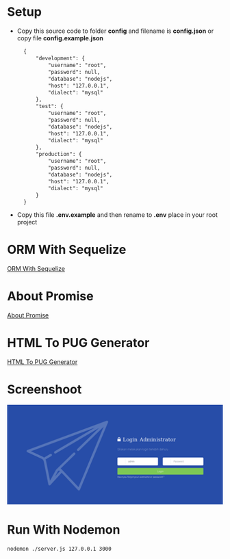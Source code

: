 # Setup
- Copy this source code to folder <b>config</b> and filename is <b>config.json</b> or copy file <b>config.example.json</b>

		{
			"development": {
		    	"username": "root",
		    	"password": null,
		    	"database": "nodejs",
		    	"host": "127.0.0.1",
		    	"dialect": "mysql" 
	    	},
	    	"test": {
			    "username": "root",
			    "password": null,
			    "database": "nodejs",
			    "host": "127.0.0.1",
			    "dialect": "mysql"
	    	},
		    "production": {
			    "username": "root",
			    "password": null,
			    "database": "nodejs",
			    "host": "127.0.0.1",
			    "dialect": "mysql"
			}
		}

- Copy this file <b>.env.example</b> and then rename to <b>.env</b> place in your root project

# ORM With Sequelize
<a href="//docs.sequelizejs.com/manual/installation/getting-started.html">ORM With Sequelize</a>
# About Promise
<a href="//developer.mozilla.org/en-US/docs/Web/JavaScript/Reference/Global_Objects/Promise">About Promise</a>
# HTML To PUG Generator
<a href="//pughtml.com">HTML To PUG Generator</a>
# Screenshoot
![Alt text](public/assets/images/screenshoot.png?raw=true "Screenshoot" )

# Run With Nodemon
	nodemon ./server.js 127.0.0.1 3000
